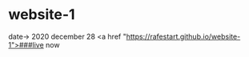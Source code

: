 # website-1
date-> 2020 december 28
<a href "https://rafestart.github.io/website-1">###live now </a>
